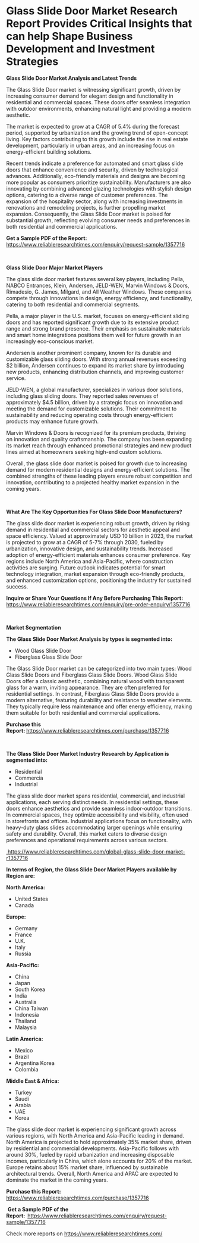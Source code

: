 <p><h1>Glass Slide Door Market Research Report Provides Critical Insights that can help Shape Business Development and Investment Strategies</h1></p><p><strong>Glass Slide Door Market Analysis and Latest Trends</strong></p>
<p><p>The Glass Slide Door market is witnessing significant growth, driven by increasing consumer demand for elegant design and functionality in residential and commercial spaces. These doors offer seamless integration with outdoor environments, enhancing natural light and providing a modern aesthetic. </p><p>The market is expected to grow at a CAGR of 5.4% during the forecast period, supported by urbanization and the growing trend of open-concept living. Key factors contributing to this growth include the rise in real estate development, particularly in urban areas, and an increasing focus on energy-efficient building solutions. </p><p>Recent trends indicate a preference for automated and smart glass slide doors that enhance convenience and security, driven by technological advances. Additionally, eco-friendly materials and designs are becoming more popular as consumers prioritize sustainability. Manufacturers are also innovating by combining advanced glazing technologies with stylish design options, catering to a diverse range of customer preferences. The expansion of the hospitality sector, along with increasing investments in renovations and remodeling projects, is further propelling market expansion. Consequently, the Glass Slide Door market is poised for substantial growth, reflecting evolving consumer needs and preferences in both residential and commercial applications.</p></p>
<p><strong>Get a Sample PDF of the Report:&nbsp;</strong> <a href="https://www.reliableresearchtimes.com/enquiry/request-sample/1357716?utm_campaign=2006&utm_medium=2&utm_source=Github&utm_content=ia&utm_term=08042025&utm_id=glass-slide-door">https://www.reliableresearchtimes.com/enquiry/request-sample/1357716</a></p>
<p>&nbsp;</p>
<p><strong>Glass Slide Door Major Market Players</strong></p>
<p><p>The glass slide door market features several key players, including Pella, NABCO Entrances, Klein, Andersen, JELD-WEN, Marvin Windows & Doors, Rimadesio, G. James, Milgard, and All Weather Windows. These companies compete through innovations in design, energy efficiency, and functionality, catering to both residential and commercial segments.</p><p>Pella, a major player in the U.S. market, focuses on energy-efficient sliding doors and has reported significant growth due to its extensive product range and strong brand presence. Their emphasis on sustainable materials and smart home integrations positions them well for future growth in an increasingly eco-conscious market.</p><p>Andersen is another prominent company, known for its durable and customizable glass sliding doors. With strong annual revenues exceeding $2 billion, Andersen continues to expand its market share by introducing new products, enhancing distribution channels, and improving customer service.</p><p>JELD-WEN, a global manufacturer, specializes in various door solutions, including glass sliding doors. They reported sales revenues of approximately $4.5 billion, driven by a strategic focus on innovation and meeting the demand for customizable solutions. Their commitment to sustainability and reducing operating costs through energy-efficient products may enhance future growth.</p><p>Marvin Windows & Doors is recognized for its premium products, thriving on innovation and quality craftsmanship. The company has been expanding its market reach through enhanced promotional strategies and new product lines aimed at homeowners seeking high-end custom solutions.</p><p>Overall, the glass slide door market is poised for growth due to increasing demand for modern residential designs and energy-efficient solutions. The combined strengths of these leading players ensure robust competition and innovation, contributing to a projected healthy market expansion in the coming years.</p></p>
<p>&nbsp;</p>
<p><strong>What Are The Key Opportunities For Glass Slide Door Manufacturers?</strong></p>
<p><p>The glass slide door market is experiencing robust growth, driven by rising demand in residential and commercial sectors for aesthetic appeal and space efficiency. Valued at approximately USD 10 billion in 2023, the market is projected to grow at a CAGR of 5-7% through 2030, fueled by urbanization, innovative design, and sustainability trends. Increased adoption of energy-efficient materials enhances consumer preference. Key regions include North America and Asia-Pacific, where construction activities are surging. Future outlook indicates potential for smart technology integration, market expansion through eco-friendly products, and enhanced customization options, positioning the industry for sustained success.</p></p>
<p><strong>Inquire or Share Your Questions If Any Before Purchasing This Report:</strong> <a href="https://www.reliableresearchtimes.com/enquiry/pre-order-enquiry/1357716?utm_campaign=2006&utm_medium=2&utm_source=Github&utm_content=ia&utm_term=08042025&utm_id=glass-slide-door">https://www.reliableresearchtimes.com/enquiry/pre-order-enquiry/1357716</a></p>
<p>&nbsp;</p>
<p><strong>Market Segmentation</strong></p>
<p><strong>The Glass Slide Door Market Analysis by types is segmented into:</strong></p>
<p><ul><li>Wood Glass Slide Door</li><li>Fiberglass Glass Slide Door</li></ul></p>
<p><p>The Glass Slide Door market can be categorized into two main types: Wood Glass Slide Doors and Fiberglass Glass Slide Doors. Wood Glass Slide Doors offer a classic aesthetic, combining natural wood with transparent glass for a warm, inviting appearance. They are often preferred for residential settings. In contrast, Fiberglass Glass Slide Doors provide a modern alternative, featuring durability and resistance to weather elements. They typically require less maintenance and offer energy efficiency, making them suitable for both residential and commercial applications.</p></p>
<p><strong>Purchase this Report:&nbsp;</strong><a href="https://www.reliableresearchtimes.com/purchase/1357716?utm_campaign=2006&utm_medium=2&utm_source=Github&utm_content=ia&utm_term=08042025&utm_id=glass-slide-door">https://www.reliableresearchtimes.com/purchase/1357716</a></p>
<p>&nbsp;</p>
<p><strong>The Glass Slide Door Market Industry Research by Application is segmented into:</strong></p>
<p><ul><li>Residential</li><li>Commercia</li><li>Industrial</li></ul></p>
<p><p>The glass slide door market spans residential, commercial, and industrial applications, each serving distinct needs. In residential settings, these doors enhance aesthetics and provide seamless indoor-outdoor transitions. In commercial spaces, they optimize accessibility and visibility, often used in storefronts and offices. Industrial applications focus on functionality, with heavy-duty glass slides accommodating larger openings while ensuring safety and durability. Overall, this market caters to diverse design preferences and operational requirements across various sectors.</p></p>
<p><a href="https://www.reliableresearchtimes.com/global-glass-slide-door-market-r1357716?utm_campaign=2006&utm_medium=2&utm_source=Github&utm_content=ia&utm_term=08042025&utm_id=glass-slide-door">&nbsp;https://www.reliableresearchtimes.com/global-glass-slide-door-market-r1357716</a></p>
<p><strong>In terms of Region, the Glass Slide Door Market Players available by Region are:</strong></p>
<p>
    <p> <strong> North America: </strong>
        <ul>
            <li>United States</li>
            <li>Canada</li>
        </ul>
        </p> 
    <p> <strong> Europe: </strong>
        <ul>
            <li>Germany</li>
            <li>France</li>
            <li>U.K.</li>
            <li>Italy</li>
            <li>Russia</li>
        </ul>
        </p> 
    <p> <strong> Asia-Pacific: </strong>
        <ul>
            <li>China</li>
            <li>Japan</li>
            <li>South Korea</li>
            <li>India</li>
            <li>Australia</li>
            <li>China Taiwan</li>
            <li>Indonesia</li>
            <li>Thailand</li>
            <li>Malaysia</li>
        </ul>
        </p> 
    <p> <strong> Latin America: </strong>
        <ul>
            <li>Mexico</li>
            <li>Brazil</li>
            <li>Argentina Korea</li>
            <li>Colombia</li>
        </ul>
        </p> 
    <p> <strong> Middle East & Africa: </strong>
        <ul>
            <li>Turkey</li>
            <li>Saudi</li>
            <li>Arabia</li>
            <li>UAE</li>
            <li>Korea</li>
        </ul>
    </p>
    </p>
<p><p>The glass slide door market is experiencing significant growth across various regions, with North America and Asia-Pacific leading in demand. North America is projected to hold approximately 35% market share, driven by residential and commercial developments. Asia-Pacific follows with around 30%, fueled by rapid urbanization and increasing disposable incomes, particularly in China, which alone accounts for 20% of the market. Europe retains about 15% market share, influenced by sustainable architectural trends. Overall, North America and APAC are expected to dominate the market in the coming years.</p></p>
<p><strong>Purchase this Report: </strong><a href="https://www.reliableresearchtimes.com/purchase/1357716?utm_campaign=2006&utm_medium=2&utm_source=Github&utm_content=ia&utm_term=08042025&utm_id=glass-slide-door">https://www.reliableresearchtimes.com/purchase/1357716</a></p>
<p>&nbsp;<strong>Get a Sample PDF of the Report:&nbsp;&nbsp;</strong><a href="https://www.reliableresearchtimes.com/enquiry/request-sample/1357716?utm_campaign=2006&utm_medium=2&utm_source=Github&utm_content=ia&utm_term=08042025&utm_id=glass-slide-door">https://www.reliableresearchtimes.com/enquiry/request-sample/1357716</a></p>
<p><strong></strong></p>
<p>Check more reports on <a href="https://www.reliableresearchtimes.com/?utm_campaign=2006&utm_medium=2&utm_source=Github&utm_content=ia&utm_term=08042025&utm_id=glass-slide-door">https://www.reliableresearchtimes.com/</a></p>